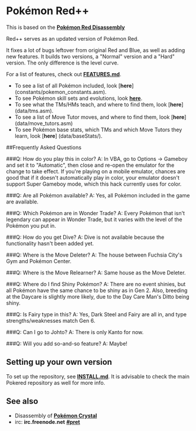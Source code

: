 # Pokémon Red++

This is based on the [**Pokémon Red Disassembly**][pokered]

Red++ serves as an updated version of Pokémon Red.

It fixes a lot of bugs leftover from original Red and Blue, as well as adding new features.
It builds two versions, a "Normal" version and a "Hard" version. The only difference is the level curve.

For a list of features, check out [**FEATURES.md**](FEATURES.md).

* To see a list of all Pokémon included, look [**here**] (constants/pokemon_constants.asm).
* To see Pokémon skill sets and evolutions, look [**here**](data/evos_moves.asm).
* To see what the TMs/HMs teach, and where to find them, look [**here**] (data/tms.asm).
* To see a list of Move Tutor moves, and where to find them, look [**here**] (data/move_tutors.asm)
* To see Pokémon base stats, which TMs and which Move Tutors they learn, look [**here**] (data/baseStats/).


##Frequently Asked Questions

###Q: How do you play this in color?
A: In VBA, go to Options -> Gameboy and set it to "Automatic", then close and re-open the emulator for the change to take effect. If you're playing on a mobile emulator, chances are good that if it doesn't automatically play in color, your emulator doesn't support Super Gameboy mode, which this hack currently uses for color.

###Q: Are all Pokémon available?
A: Yes, all Pokémon included in the game are available.

###Q: Which Pokémon are in Wonder Trade?
A: Every Pokémon that isn't legendary can appear in Wonder Trade, but it varies with the level of the Pokémon you put in.

###Q: How do you get Dive?
A: Dive is not available because the functionality hasn't been added yet.

###Q: Where is the Move Deleter?
A: The house between Fuchsia City's Gym and Pokémon Center.

###Q: Where is the Move Relearner?
A: Same house as the Move Deleter.

###Q: Where do I find Shiny Pokémon?
A: There are no event shinies, but all Pokémon have the same chance to be shiny as in Gen 2. Also, breeding at the Daycare is slightly more likely, due to the Day Care Man's Ditto being shiny.

###Q: Is Fairy type in this?
A: Yes, Dark Steel and Fairy are all in, and type strengths/weaknesses match Gen 6.

###Q: Can I go to Johto?
A: There is only Kanto for now.

###Q: Will you add so-and-so feature?
A: Maybe!



## Setting up your own version

To set up the repository, see [**INSTALL.md**](INSTALL.md).
It is advisable to check the main Pokered repository as well for more info.



## See also

* Disassembly of [**Pokémon Crystal**][pokecrystal]
* irc: **irc.freenode.net** [**#pret**][irc]

[pokered]: http://github.com/pret/pokered
[pokecrystal]: https://github.com/kanzure/pokecrystal
[irc]: https://kiwiirc.com/client/irc.freenode.net/?#pret
